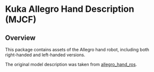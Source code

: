 # Kuka Allegro Hand Description (MJCF)

## Overview

This package contains assets of the Allegro hand robot,
including both right-handed and left-handed versions.

The original model description was taken from [allegro_hand_ros](https://github.com/simlabrobotics/allegro_hand_ros).
